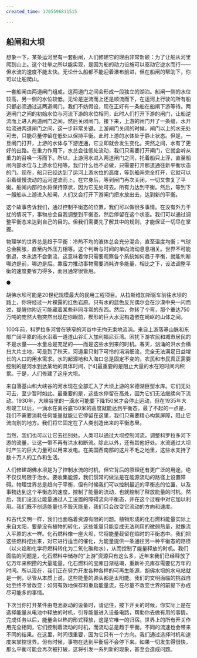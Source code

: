 ```yaml
---
created_time: 1705596811515

---
```

## 船闸和大坝

想象一下，某条运河里有一套船闸，人们修建它的理由非常新颖：为了让船从河里爬到山上。这个壮举之所以能实现，是因为船的动力设施可以驱动它逆水而行——但水流的速度不能太快。无论什么船都不能迎着瀑布前进，但在船闸的帮助下，你可以让船爬山。

一套船闸由两道闸门组成，这两道门之间会形成一段独立的湖泊。船闸一侧的水位较高，另一侧的水位较低。无论是逆流而上还是顺流而下，在运河上行驶的所有船只都必须通过这两道闸门。我们不妨假设，现在正好有一条船在船闸下游等待。两道闸门之间的初始水位与河流下游的水位相同，此时人们打开下游的闸门，让船逆流而上进入两道闸门之间，然后关闭闸门。接下来，上游的闸门开了一条缝，水开始流进两道闸门之间，这一步非常关键。上游闸门关闭的时候，闸门以上的水无处可去，只能尽量停留在低处以保持平衡。此时上游的水体处于静止状态。但是，一旦闸门打开，上游的水体与下游连通，它立即就会发生变化。突然之间，水有了更好的出路。在重力作用下，水总会往低处流动，我们只需要打开闸门，它就会听从重力的召唤一泻而下。所以，上游河水进入两道闸门之间，托着船只上浮，直至船闸内部水位与上游水位相等。我们什么也不必做，只需要打开那道通往新平衡状态的门。现在，船只已经达到了运河上游水位的高度，等到船闸完全打开，它就可以沿着缓慢流动的运河逆流而上。在它身后，等到闸门再次关闭，一切又恢复了平衡。船闸内部的水将保持原状，因为它无处可去。所有力达到平衡。然后，等到下一艘船从上游进入船闸，人们又会打开下游闸门把水放出去，达到新的平衡。

这个故事告诉我们，通过控制平衡态的位置，我们可以做很多事情。在没有外力干扰的情况下，事物总会自我调整到平衡态，然后停留在这个状态。我们可以通过调整平衡态来达到自己的目的。但我们需要先了解其中的规则，才能保证一切尽在掌握。

物理学的世界总是趋于平衡：冷热不均的液体总会充分混合，直至温度均衡；气球总会膨胀，直至内外压力相等。这个判断与时间的单向流动息息相关。世界不可能倒退，水永远不会倒流，这意味着你只需要观察各个系统如何趋于平衡，就能判断哪边是前，哪边是后。靠蛮力推动事物需要消耗许多能量，相比之下，设法调整平衡的速度要省力得多，而且通常很管用。

●

胡佛水坝可能是20世纪规模最大的民用工程项目。从拉斯维加斯驱车前往水坝的路上，你将经过一片裸露的红色岩原。只有水的蓝色反光偶尔会在沙漠中央一闪而过，提醒你附近可能藏着某些非同寻常的东西。然后，你转了个弯，那个重达750万吨的庞然大物突然出现在你眼前，楔形的巨大水泥构造嵌在崎岖的山体之间。

100年前，科罗拉多河曾在狭窄的河谷中无拘无束地流淌。来自上游落基山脉和东部广阔平原的雨水沿着一道道山谷汇入加利福尼亚湾。困扰下游农民和城市居民的不是水量——水量总是充足的——而是这些水到来的时机。春天，汹涌的洪水会横扫大片土地，可是到了秋天，河道里只剩下可怜的涓涓细流，完全无法满足日益增长的人口的用水需求。水的起源地和入海口总是固定不变的，农民和市民真正需要控制的是河水到达某地的具体时间，[^4]最重要的是阻止大量的水在短时间内积累。于是，人们修建了这座大坝。

来自落基山和大峡谷的河水现在全部汇入了大坝上游的米德湖巨型水库。它们无处可去，至少暂时如此。最重要的是，这些水停留在高处，因为它们无法继续向下流动。1930年，大峡谷里的一滴水可能要下降150米才会停止运动，但在1935年大坝竣工以后，一滴水在离谷底150米的高度就能达到平衡态。最了不起的一点是，我们不需要消耗任何能量就能让它停留在这里，我们只需要精心构筑屏障，阻止它流向别的地方。我们将它固定在了人类创造出来的平衡态里。

当然，我们也可以让它去往别处。人类可以通过大坝控制河流，调整科罗拉多河下游的流量，让这一带不再有洪水和断流。除此以外，还有其他好处。水流通过大坝时产生的巨大力量可以用来发电。在美国西南部的这片不毛之地里，这些水支持了数十万人的工作和生活。

人们修建胡佛水坝是为了控制水流的时机，但它背后的原理还有更广泛的用途，绝不仅仅局限于治水。要收集能源，我们惯常的做法是在能源流动的路径上设置障碍。物理世界总是趋向于平衡，但有时候我们可以控制最近的平衡态的位置，以及事物达到这个平衡态的速度。控制了能量的流动，也就控制了释放能量的时机。然后，我们设法让能量通过人工设置的障碍流向平衡态，并在这个过程中对它加以利用。我们既不创造能量也不毁灭能量，我们只会改变它流动的方向和速度。

和古代文明一样，我们也面临着资源有限的问题。植物形成的化石燃料能量实际上来自太阳，要是没有植物的转化，这些能量只能变成无法利用的微弱热量，就像流入平原的水一样。化石燃料像一座大坝，它将能量截留在临时的平衡态中。我们把这些燃料挖出来，对它进行适当的催化，为能量提供一条通往另一种平衡态的路径（以火焰和化学将燃料转化为二氧化碳和水），从而控制了能量释放的时机。我们面临的问题是，化石燃料中储存的“上游”资源只有这么多，近年来我们已经释放了亿万年来积攒的大量能量。化石燃料的宝库日渐枯竭，重新补充库存需要亿万年的时间。所以现在，我们正在努力开发各种各样的可再生能源，胡佛水坝的水电站就是一例，尽管从本质上说，这些能量的源头都是太阳能。我们的文明面临的挑战自始至终不曾改变：如何有效地保存和重启能量流，在尽量不改变世界的前提下办成尽可能多的事情。

下次当你打开某件由电池驱动的设备时，请记住，按下开关的时候，你实际上是在选择能量从电池中释放的时机，引导能量进入设备电路，帮助你去做有用的事情。完成任务以后，能量会以热的形式释放，这是它唯一的归宿。世界上的所有开关作用完全相同，它们控制着流动的时机，而流动总是趋于平衡。不同的流速也会带来不同的结果。在这里，时间很重要，因为它只有一个方向。我们通过选择时机和速度来掌控世界。但有时候，事物在达到平衡后不会停下来。如果一切发生得很快，那么平衡可能会再次被打破，这将引发一系列新的现象，甚至会造成问题。